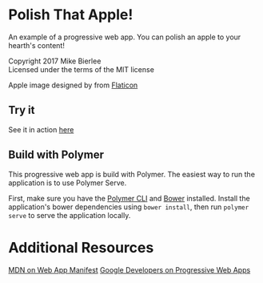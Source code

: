 # Polish That Apple!
An example of a progressive web app. You can polish an apple to your hearth's content!

Copyright 2017 Mike Bierlee  
Licensed under the terms of the MIT license  

Apple image designed by from [Flaticon](https://profile.flaticon.com/license/free)

## Try it
See it in action [here](https://mbierlee.github.io/polish-that-apple/)

## Build with Polymer
This progressive web app is build with Polymer. The easiest way to run the application is to use Polymer Serve.

First, make sure you have the [Polymer CLI](https://www.npmjs.com/package/polymer-cli) and [Bower](https://bower.io/) installed.
Install the application's bower dependencies using `bower install`, then run `polymer serve` to serve the application locally.

# Additional Resources
[MDN on Web App Manifest](https://developer.mozilla.org/en-US/docs/Web/Manifest)
[Google Developers on Progressive Web Apps](https://developers.google.com/web/progressive-web-apps/)